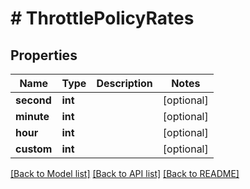 # # ThrottlePolicyRates

## Properties

Name | Type | Description | Notes
------------ | ------------- | ------------- | -------------
**second** | **int** |  | [optional] 
**minute** | **int** |  | [optional] 
**hour** | **int** |  | [optional] 
**custom** | **int** |  | [optional] 

[[Back to Model list]](../../README.md#documentation-for-models) [[Back to API list]](../../README.md#documentation-for-api-endpoints) [[Back to README]](../../README.md)


